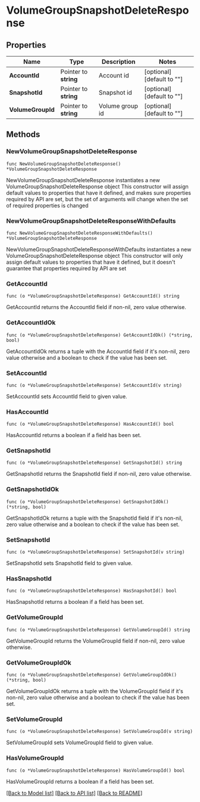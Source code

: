 # VolumeGroupSnapshotDeleteResponse

## Properties

Name | Type | Description | Notes
------------ | ------------- | ------------- | -------------
**AccountId** | Pointer to **string** | Account id | [optional] [default to ""]
**SnapshotId** | Pointer to **string** | Snapshot id | [optional] [default to ""]
**VolumeGroupId** | Pointer to **string** | Volume group id | [optional] [default to ""]

## Methods

### NewVolumeGroupSnapshotDeleteResponse

`func NewVolumeGroupSnapshotDeleteResponse() *VolumeGroupSnapshotDeleteResponse`

NewVolumeGroupSnapshotDeleteResponse instantiates a new VolumeGroupSnapshotDeleteResponse object
This constructor will assign default values to properties that have it defined,
and makes sure properties required by API are set, but the set of arguments
will change when the set of required properties is changed

### NewVolumeGroupSnapshotDeleteResponseWithDefaults

`func NewVolumeGroupSnapshotDeleteResponseWithDefaults() *VolumeGroupSnapshotDeleteResponse`

NewVolumeGroupSnapshotDeleteResponseWithDefaults instantiates a new VolumeGroupSnapshotDeleteResponse object
This constructor will only assign default values to properties that have it defined,
but it doesn't guarantee that properties required by API are set

### GetAccountId

`func (o *VolumeGroupSnapshotDeleteResponse) GetAccountId() string`

GetAccountId returns the AccountId field if non-nil, zero value otherwise.

### GetAccountIdOk

`func (o *VolumeGroupSnapshotDeleteResponse) GetAccountIdOk() (*string, bool)`

GetAccountIdOk returns a tuple with the AccountId field if it's non-nil, zero value otherwise
and a boolean to check if the value has been set.

### SetAccountId

`func (o *VolumeGroupSnapshotDeleteResponse) SetAccountId(v string)`

SetAccountId sets AccountId field to given value.

### HasAccountId

`func (o *VolumeGroupSnapshotDeleteResponse) HasAccountId() bool`

HasAccountId returns a boolean if a field has been set.

### GetSnapshotId

`func (o *VolumeGroupSnapshotDeleteResponse) GetSnapshotId() string`

GetSnapshotId returns the SnapshotId field if non-nil, zero value otherwise.

### GetSnapshotIdOk

`func (o *VolumeGroupSnapshotDeleteResponse) GetSnapshotIdOk() (*string, bool)`

GetSnapshotIdOk returns a tuple with the SnapshotId field if it's non-nil, zero value otherwise
and a boolean to check if the value has been set.

### SetSnapshotId

`func (o *VolumeGroupSnapshotDeleteResponse) SetSnapshotId(v string)`

SetSnapshotId sets SnapshotId field to given value.

### HasSnapshotId

`func (o *VolumeGroupSnapshotDeleteResponse) HasSnapshotId() bool`

HasSnapshotId returns a boolean if a field has been set.

### GetVolumeGroupId

`func (o *VolumeGroupSnapshotDeleteResponse) GetVolumeGroupId() string`

GetVolumeGroupId returns the VolumeGroupId field if non-nil, zero value otherwise.

### GetVolumeGroupIdOk

`func (o *VolumeGroupSnapshotDeleteResponse) GetVolumeGroupIdOk() (*string, bool)`

GetVolumeGroupIdOk returns a tuple with the VolumeGroupId field if it's non-nil, zero value otherwise
and a boolean to check if the value has been set.

### SetVolumeGroupId

`func (o *VolumeGroupSnapshotDeleteResponse) SetVolumeGroupId(v string)`

SetVolumeGroupId sets VolumeGroupId field to given value.

### HasVolumeGroupId

`func (o *VolumeGroupSnapshotDeleteResponse) HasVolumeGroupId() bool`

HasVolumeGroupId returns a boolean if a field has been set.


[[Back to Model list]](../README.md#documentation-for-models) [[Back to API list]](../README.md#documentation-for-api-endpoints) [[Back to README]](../README.md)


